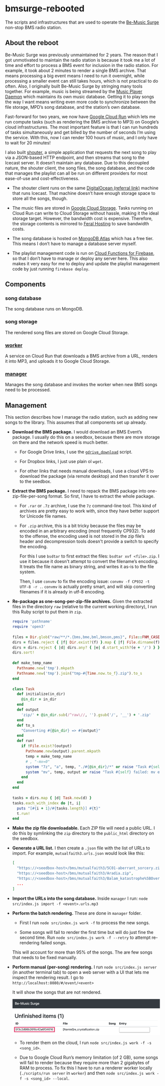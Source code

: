 # bmsurge-rebooted

The scripts and infrastructures that are used to operate the
[Be-Music Surge](https://be-music.surge.sh) non-stop BMS radio station.

## About the reboot

Be-Music Surge was previously unmaintained for 2 years. The reason that I got
unmotivated to maintain the radio station is because it took me a lot of time
and effort to process a BMS event for inclusion in the radio station. For
example, it took about 2 minutes to render a single BMS archive. That means
processing a big event means I need to run it overnight, while processing a
smaller event can still takes hours, which is not practical to do often. Also, I
originally built Be-Music Surge by stringing many tools together. For example,
music is being streamed by the [Music Player Daemon](https://www.musicpd.org)
which maintains its own music database. Getting it to play songs the way I want
means writing even more code to synchronize between the file storage, MPD’s song
database, and the station’s own database.

Fast-forward for two years, we now have
[Google Cloud Run](https://cloud.google.com/run/) which lets me run compute
tasks (such as rendering the BMS archive to MP3) on Google’s cloud
infrastructures. The most important feature is that I can run hundreds of tasks
simultaneously and get billed by the number of seconds I’m using the service.
With this, now I can render 100 hours of music, and I only have to wait for 20
minutes!

I also built [shouter](https://github.com/bemusic/shouter), a simple application
that requests the next song to play via a JSON-based HTTP endpoint, and then
streams that song to the Icecast server. It doesn’t maintain any database. Due
to this decoupled nature, the shouter client, the song files, the song database,
and the code that manages the playlist can all be run on different providers for
most ease-of-use and cost-effectiveness.

- The shouter client runs on the same
  [DigitalOcean (referral link)](https://m.do.co/c/302d31171899) machine that
  runs Icecast. That machine doesn’t have enough storage space to store all the
  songs, though.

- The music files are stored in
  [Google Cloud Storage](https://cloud.google.com/storage/). Tasks running on
  Cloud Run can write to Cloud Storage without hassle, making it the ideal
  storage target. However, the bandwidth cost is expensive. Therefore, the
  storage contents is mirrored to [Feral Hosting](https://www.feralhosting.com)
  to save bandwidth costs.

- The song database is hosted on
  [MongoDB Atlas](https://www.mongodb.com/cloud/atlas) which has a free tier.
  This means I don’t have to manage a database server myself.

- The playlist management code is run on
  [Cloud Functions for Firebase](https://firebase.google.com/docs/functions), so
  that I don’t have to manage or deploy any server here. This also makes it very
  easy for me to deploy and update the playlist management code by just running
  `firebase deploy`.

## Components

### song database

The song database runs on MongoDB.

### song storage

The rendered song files are stored on Google Cloud Storage.

### [worker](worker)

A service on Cloud Run that downloads a BMS archive from a URL, renders it into
MP3, and uploads it to Google Cloud Storage.

### [manager](manager)

Manages the song database and invokes the worker when new BMS songs need to be
processed.

## Management

This section describes how I manage the radio station, such as adding new songs
to the library. This assumes that all components set up already.

- **Download the BMS package.** I would download an BMS Event’s package. I
  usually do this on a seedbox, because there are more storage on there and the
  network speed is much better.

  - For Google Drive links, I use the
    [`gdrive_download`](https://gist.github.com/darencard/079246e43e3c4b97e373873c6c9a3798)
    script.

  - For Dropbox links, I just use plain ol `wget`.

  - For other links that needs manual downloads, I use a cloud VPS to download
    the package (via remote desktop) and then transfer it over to the seedbox.

- **Extract the BMS package.** I need to repack the BMS package into
  one-zip-file-per-song format. So first, I have to extract the whole package.

  - For `.rar` or `.7z` archive, I use the `7z` command-line tool. This kind of
    archives are pretty easy to work with, since they have better support for
    Unicode file names.

  - For `.zip` archive, this is a bit tricky because the files may be encoded in
    an arbitrary encoding (most frequently CP932). To add to the offense, the
    encoding used is not stored in the zip file’s header and decompression tools
    doesn't provide a switch to specify the encoding.

    For this I use `bsdtar` to first extract the files: `bsdtar xvf <file>.zip`.
    I use it because it doesn't attempt to convert the filename’s encoding. It
    treats the file name as binary string, and writes it as-is to the file
    system.

    Then, I use `convmv` to fix the encoding issue:
    `convmv -f CP932 -t UTF-8 -r .`. `convmv` is actually pretty smart, and will
    skip converting filenames if it is already in utf-8 encoding.

- **Re-package as one-song-per-zip-file archives.** Given the extracted files in
  the directory `raw` (relative to the current working directory), I run this
  Ruby script to put them in `zip`.

  ```ruby
  require 'pathname'
  require 'open3'

  files = Dir.glob("raw/**/*.{bms,bme,bml,bmson,pms}", File::FNM_CASEFOLD | File::FNM_EXTGLOB)
  dirs = files.reject { |f| Dir.exist?(f) }.map { |f| File.dirname(f) }.uniq
  dirs = dirs.reject { |d| dirs.any? { |e| d.start_with?(e + '/') } }
  dirs.sort!

  def make_temp_name
    Pathname.new('tmp').mkpath
    Pathname.new('tmp').join("tmp-#{Time.now.to_f}.zip").to_s
  end

  class Task
    def initialize(in_dir)
      @in_dir = in_dir
    end
    def output
      'zip/' + @in_dir.sub(/^raw\//, '').gsub('/', '__') + '.zip'
    end
    def to_s
      "Converting #{@in_dir} => #{output}"
    end
    def run!
      if !File.exist?(output)
        Pathname.new(output).parent.mkpath
        temp = make_temp_name
        # , "-mx=0"
        system "7z", "a", temp, "./#{@in_dir}/*" or raise "Task #{self} failed: 7z error"
        system "mv", temp, output or raise "Task #{self} failed: mv error"
      end
    end
  end

  tasks = dirs.map { |d| Task.new(d) }
  tasks.each_with_index do |t, i|
    puts "[#{i + 1}/#{tasks.length}] #{t}"
    t.run!
  end
  ```

- **Make the zip file downloadable.** Each ZIP file will need a public URL. I do
  this by symlinking the `zip` directory to the `public_html` directory on the
  seedbox.

- **Generate a URL list.** I then create a `.json` file with the list of URLs to
  import. For example, `mutualfaith3.urls.json` would look like this:

  ```json
  [
    "https://<seedbox-host>/bms/mutualfaith3/5C01-aberrant_sorcery.zip",
    "https://<seedbox-host>/bms/mutualfaith3/Aradia.zip",
    "https://<seedbox-host>/bms/mutualfaith3/Balam_katastrophe%5BOverKill%5D.zip",
    ...
  ]
  ```

- **Import the URLs into the song database.** Inside `manager` I run:
  `node src/index.js import -f <event>.urls.mp3`

- **Perform the batch rendering.** These are done in `manager` folder.

  - First I run `node src/index.js work -f` to process the new songs.

  - Some songs will fail to render the first time but will do just fine the
    second time. Run `node src/index.js work -f --retry` to attempt re-rendering
    failed songs.

  This will account for more than 95% of the songs. The are few songs that needs
  to be fixed manually.

- **Perform manual (per-song) rendering.** I run `node src/index.js server` (in
  another terminal tab) to open a web server with a UI that lets me inspect the
  rendering result. I go to `http://localhost:8080/#/event/<event>`

  It will show the songs that are not rendered.

  ![](./docs/images/admin-unrendered.png)

  - To render them on the cloud, I run `node src/index.js work -f -s <song_id>`.

  - Due to Google Cloud Run’s memory limitation (of 2 GB), some songs will fail
    to render because they require more than 2 gigabytes of RAM to process. To
    fix this I have to run a renderer worker locally (`./scripts/run server` in
    `worker`) and then `node src/index.js work -f -s <song_id> --local`.
